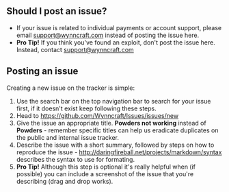 ## Should I post an issue?
* If your issue is related to individual payments or account support, please email support@wynncraft.com instead of posting the issue here.
* __Pro Tip!__ If you think you've found an exploit, don't post the issue here. Instead, contact support@wynncraft.com 

## Posting an issue
Creating a new issue on the tracker is simple:

1. Use the search bar on the top navigation bar to search for your issue first, if it doesn't exist keep following these steps.
2. Head to https://github.com/Wynncraft/Issues/issues/new
3. Give the issue an appropriate title. __Powders not working__ instead of __Powders__ - remember specific titles can help us eradicate duplicates on the public and internal issue tracker.
4. Describe the issue with a short summary, followed by steps on how to reproduce the issue - http://daringfireball.net/projects/markdown/syntax describes the syntax to use for formating. 
5. __Pro Tip!__ Although this step is optional it's really helpful when (if possible) you can include a screenshot of the issue that you're describing (drag and drop works).
